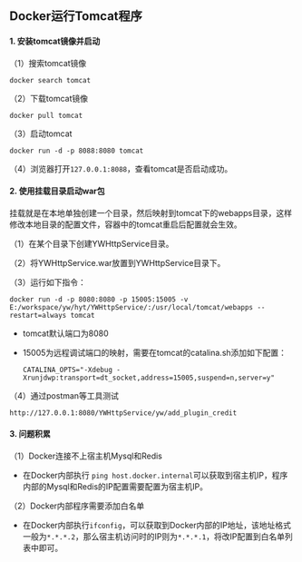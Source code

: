 ## Docker运行Tomcat程序

#### 1. 安装tomcat镜像并启动

（1）搜索tomcat镜像

```
docker search tomcat
```

（2）下载tomcat镜像

```
docker pull tomcat
```

（3）启动tomcat

```
docker run -d -p 8088:8080 tomcat
```

（4）浏览器打开`127.0.0.1:8088`，查看tomcat是否启动成功。



#### 2. 使用挂载目录启动war包

挂载就是在本地单独创建一个目录，然后映射到tomcat下的webapps目录，这样修改本地目录的配置文件，容器中的tomcat重启后配置就会生效。

（1）在某个目录下创建YWHttpService目录。

（2）将YWHttpService.war放置到YWHttpService目录下。

（3）运行如下指令：

```
docker run -d -p 8080:8080 -p 15005:15005 -v E:/workspace/yw/hyt/YWHttpService/:/usr/local/tomcat/webapps --restart=always tomcat
```

- tomcat默认端口为8080

- 15005为远程调试端口的映射，需要在tomcat的catalina.sh添加如下配置：

  ```
  CATALINA_OPTS="-Xdebug -Xrunjdwp:transport=dt_socket,address=15005,suspend=n,server=y"
  ```

（4）通过postman等工具测试

```
http://127.0.0.1:8080/YWHttpService/yw/add_plugin_credit
```



#### 3. 问题积累

（1）Docker连接不上宿主机Mysql和Redis

- 在Docker内部执行 `ping host.docker.internal`可以获取到宿主机IP，程序内部的Mysql和Redis的IP配置需要配置为宿主机IP。



（2）Docker内部程序需要添加白名单

- 在Docker内部执行`ifconfig`，可以获取到Docker内部的IP地址，该地址格式一般为`*.*.*.2`，那么宿主机访问时的IP则为`*.*.*.1`，将改IP配置到白名单列表中即可。



